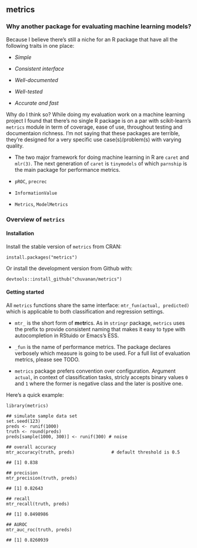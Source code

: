 <!-- [![Travis build status](https://travis-ci.org/chuvanan/metrics.svg?branch=master)](https://travis-ci.org/chuvanan/metrics) -->
<!-- [![Codecov test coverage](https://codecov.io/gh/chuvanan/metrics/branch/master/graph/badge.svg)](https://codecov.io/gh/chuvanan/metrics?branch=master) -->
<!-- [![Lifecycle: experimental](https://img.shields.io/badge/lifecycle-experimental-orange.svg)](https://www.tidyverse.org/lifecycle/#experimental) -->
metrics
-------

### Why another package for evaluating machine learning models?

Because I believe there’s still a niche for an R package that have all
the following traits in one place:

-   *Simple*

-   *Consistent interface*

-   *Well-documented*

-   *Well-tested*

-   *Accurate and fast*

Why do I think so? While doing my evaluation work on a machine learning
project I found that there’s no single R package is on a par with
scikit-learn’s `metrics` module in term of coverage, ease of use,
throughout testing and documentaion richness. I’m not saying that these
packages are terrible, they’re designed for a very specific use
case(s)/problem(s) with varying quality.

-   The two major framework for doing machine learning in R are `caret`
    and `mlr(3)`. The next generation of `caret` is `tinymodels` of
    which `parnship` is the main package for performance metrics.

-   `pROC`, `precrec`

-   `InformationValue`

-   `Metrics`, `ModelMetrics`

### Overview of `metrics`

#### Installation

Install the stable version of `metrics` from CRAN:

    install.packages("metrics")

Or install the development version from Github with:

    devtools::install_github("chuvanan/metrics")

#### Getting started

All `metrics` functions share the same interface:
`mtr_fun(actual, predicted)` which is applicable to both classification
and regression settings.

-   `mtr_` is the short form of **m**e**tr**ics. As in `stringr`
    package, `metrics` uses the prefix to provide consistent naming that
    makes it easy to type with autocompletion in RStuido or Emacs’s ESS.

-   `_fun` is the name of performance metrics. The package declares
    verbosely which measure is going to be used. For a full list of
    evaluation metrics, please see TODO.

-   `metrics` package prefers convention over configuration. Argument
    `actual`, in context of classification tasks, stricly accepts binary
    values `0` and `1` where the former is negative class and the later
    is positive one.

Here’s a quick example:

    library(metrics)

    ## simulate sample data set
    set.seed(123)
    preds <- runif(1000)
    truth <- round(preds)
    preds[sample(1000, 300)] <- runif(300) # noise

    ## overall accuracy
    mtr_accuracy(truth, preds)              # default threshold is 0.5

    ## [1] 0.838

    ## precision
    mtr_precision(truth, preds)

    ## [1] 0.82643

    ## recall
    mtr_recall(truth, preds)

    ## [1] 0.8498986

    ## AUROC
    mtr_auc_roc(truth, preds)

    ## [1] 0.8260939

